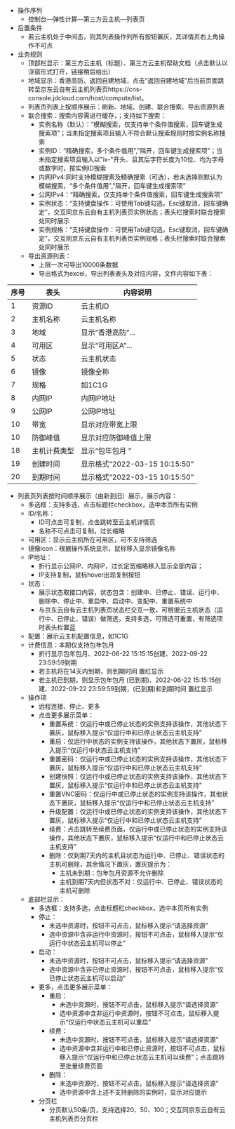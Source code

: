 * 操作序列
   * 控制台—弹性计算—第三方云主机—列表页
 * 后置条件
    * 若云主机处于中间态，则其列表操作列所有按钮置灰，其详情页右上角操作不可点
 * 业务规则
   * 顶部栏显示：第三方云主机（标题）、第三方云主机帮助文档（点击默认以浮窗形式打开，链接稍后给出）
   * 地域显示：香港高防、返回自建地域，点击“返回自建地域”后当前页面跳转至京东云自有云主机列表页https://cns-console.jdcloud.com/host/compute/list。
   * 列表页列表上按顺序展示：刷新、地域、创建、联合搜索、导出资源列表
   * 联合搜索：搜索内容需进行缓存，；支持如下搜索：
     * 实例名称（默认）：“模糊搜索，仅支持单个条件值搜索，回车键生成搜索项”；当未指定搜索项且输入不符合默认搜索规则时按实例名称搜索
     * 实例ID：“精确搜索，多个条件值用","隔开，回车键生成搜索项”；当未指定搜索项且输入以"ix-"开头、且其后字符长度为10位、均为字母或数字时，按实例ID搜索
     * 内网IPv4:同时支持模糊搜索及精确搜索（可选），若未选择则默认为模糊搜索，“多个条件值用","隔开，回车键生成搜索项”
     * 公网IPv4：“精确搜索，仅支持单个条件值搜索，回车键生成搜索项”
     * 实例状态：“支持键盘操作：可使用Tab键勾选，Esc键取消，回车键确定”，交互同京东云自有主机列表页实例状态；表头栏搜索时联合搜索处同时展示
     * 实例规格：“支持键盘操作：可使用Tab键勾选，Esc键取消，回车键确定”，交互同京东云自有主机列表页实例规格；表头栏搜索时联合搜索处同时展示
   * 导出资源列表：
     * 上限一次可导出10000条数据
     * 导出格式为excel，导出列表表头及对应内容，文件内容如下表：
     
|    序号 |  表头   |   内容说明  |    
| --- | --- | --- | 
|   1  |    资源ID  |  云主机ID   |  
|   2  | 主机名称  |云主机名称 |
|   3  | 地域  |显示“香港高防”...  |
|   4  |  可用区|  显示“可用区A”...|
|   5 |  状态 |  云主机状态|
|   6  |镜像| 镜像全称|
|   7  | 规格| 如1C1G|
|   8  |内网IP| 内网IP地址|
|  9 |公网IP|公网IP地址|
|  10 |  带宽 |  显示对应带宽上限|
|  10 |  防御峰值 |  显示对应防御峰值上限|
|  18  | 主机计费类型  |显示“包年包月 ”|
|  19  |创建时间  |显示格式“2022-03-15 10:15:50”|
|  20  |到期时间| 显示格式“2022-03-15 10:15:50”|

   * 列表页列表按时间顺序展示（由新到旧）展示，展示内容：
     * 多选框：支持多选，点击标题栏checkbox，选中本页所有实例
     * ID/名称：
       * ID可点击可复制，点击跳转至云主机详情页
       * 名称不可点击可复制，过长缩略
     * 可用区：显示云主机所在可用区，可不支持筛选
     * 镜像icon：根据操作系统显示，鼠标移入显示镜像名称
     * IP地址：
       * 折行显示公网IP、内网IP，过长定宽缩略移入显示全部内容；
       * IP支持复制，鼠标hover出现复制按钮
     * 状态：
       * 展示状态取接口内容，状态包含：创建中、已停止、错误、运行中、 删除中、停止中、重启中、启动中、变配中、重置系统中
       * 与京东云自有云主机列表页状态栏交互一致，可根据云主机状态（运行中、已停止、错误）做筛选，支持多选，可筛选可重置，有筛选项时表头栏置蓝
     * 配置：展示云主机配置信息，如1C1G
     * 计费信息：本期仅支持包年包月
       * 折行显示包年包月、2022-06-22 15:15:15创建、2022-09-22 23:59:59到期
       * 若主机将在14天内到期，则到期时间 置红显示
       * 若主机已到期，则显示包年包月 (已到期)、2022-06-22 15:15:15创建、2022-09-22 23:59:59到期，(已到期)和到期时间 置红显示
     * 操作项
       * 远程连接、停止、更多
       * 点击更多展示菜单：
         * 重置系统：仅运行中或已停止状态的实例支持该操作，其他状态下置灰，鼠标移入提示“仅运行中和已停止状态云主机支持”
         * 重启：仅运行中状态的实例支持该操作，其他状态下置灰，鼠标移入提示“仅运行中状态云主机支持”
         * 重置密码：仅运行中或已停止状态的实例支持该操作，其他状态下置灰，鼠标移入提示“仅运行中和已停止状态云主机支持”
         * 创建快照：仅运行中或已停止状态的实例支持该操作，其他状态下置灰，鼠标移入提示“仅运行中和已停止状态云主机支持”
         * 重置VNC密码：仅运行中或已停止状态的实例支持该操作，其他状态下置灰，鼠标移入提示“仅运行中和已停止状态云主机支持”
         * 升级配置：仅运行中或已停止状态的实例支持该操作，其他状态下置灰，鼠标移入提示“仅运行中和已停止状态云主机支持”
         * 续费：点击跳转至续费页面，仅运行中或已停止状态的实例支持该操作，其他状态下置灰，鼠标移入提示“仅运行中和已停止状态云主机支持”
         * 删除：仅到期7天内的主机且状态为运行中、已停止、错误状态的主机可删除，其余情况下置灰，置灰提示为：
           * 主机未到期：包年包月资源不允许删除
           * 主机到期7天内但状态不对：仅运行中、已停止、错误状态的主机可删除
     * 底部栏显示：
       * 多选框：支持多选，点击标题栏checkbox，选中本页所有实例
       * 停止：
         * 未选中资源时，按钮不可点击，鼠标移入提示“请选择资源”
         * 选中资源中含非运行中资源时，按钮不可点击，鼠标移入提示“仅运行中状态云主机可以停止”
       * 启动：
         * 未选中资源时，按钮不可点击，鼠标移入提示“请选择资源”
         * 选中资源中含非已停止资源时，按钮不可点击，鼠标移入提示“仅已停止状态云主机可以启动”
       * 更多，点击更多展示菜单：
         * 重启：
           * 未选中资源时，按钮不可点击，鼠标移入提示“请选择资源”
           * 选中资源中含非运行中资源时，按钮不可点击，鼠标移入提示“仅运行中状态云主机可以重启”
         * 续费：
           * 未选中资源时，按钮不可点击，鼠标移入提示“请选择资源”
           * 选中资源中含非运行中和已停止资源时，按钮不可点击，鼠标移入提示“仅运行中和已停止状态云主机可以续费”；点击跳转至批量续费页面
         * 删除：
           * 未选中资源时，按钮不可点击，鼠标移入提示“请选择资源”
           * 选中资源中含上述不支持删除的实例时，显示对应提示
       * 分页栏
         * 分页默认50条/页，支持选择20、50、100；交互同京东云自有云主机列表页分页栏
     
